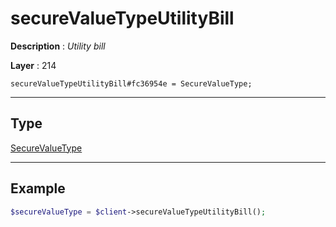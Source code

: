 # secureValueTypeUtilityBill

**Description** : *Utility bill*

**Layer** : 214

```tl
secureValueTypeUtilityBill#fc36954e = SecureValueType;
```

---

## Type

[SecureValueType](type/SecureValueType)

---

## Example

```php
$secureValueType = $client->secureValueTypeUtilityBill();
```